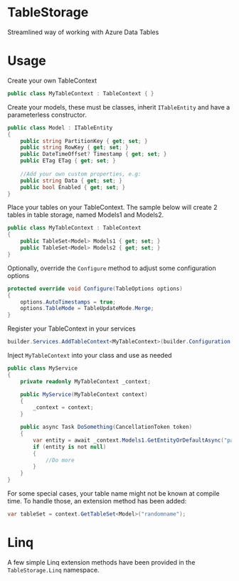 ﻿# TableStorage
Streamlined way of working with Azure Data Tables

# Usage

Create your own TableContext

```csharp
public class MyTableContext : TableContext { }
```

Create your models, these must be classes, inherit `ITableEntity` and have a parameterless constructor.

```csharp
public class Model : ITableEntity
{
    public string PartitionKey { get; set; }
    public string RowKey { get; set; }
    public DateTimeOffset? Timestamp { get; set; }
    public ETag ETag { get; set; }
    
    //Add your own custom properties, e.g:
    public string Data { get; set; }
    public bool Enabled { get; set; }
}
```

Place your tables on your TableContext. The sample below will create 2 tables in table storage, named Models1 and Models2.

```csharp
public class MyTableContext : TableContext
{
    public TableSet<Model> Models1 { get; set; }    
    public TableSet<Model> Models2 { get; set; }
}
```

Optionally, override the `Configure` method to adjust some configuration options

```csharp
protected override void Configure(TableOptions options)
{
    options.AutoTimestamps = true;
    options.TableMode = TableUpdateMode.Merge;
}
```

Register your TableContext in your services

```csharp
builder.Services.AddTableContext<MyTableContext>(builder.Configuration.GetConnectionString("MyConnectionString"));
```

Inject `MyTableContext` into your class and use as needed

```csharp
public class MyService
{
    private readonly MyTableContext _context;

    public MyService(MyTableContext context)
    {
        _context = context;
    }

    public async Task DoSomething(CancellationToken token)
    {
        var entity = await _context.Models1.GetEntityOrDefaultAsync("partitionKey", "rowKey", token);
        if (entity is not null)
        {
            //Do more
        }
    }
}
```

For some special cases, your table name might not be known at compile time. To handle those, an extension method has been added:

```csharp
var tableSet = context.GetTableSet<Model>("randomname");
```

# Linq

A few simple Linq extension methods have been provided in the `TableStorage.Linq` namespace.